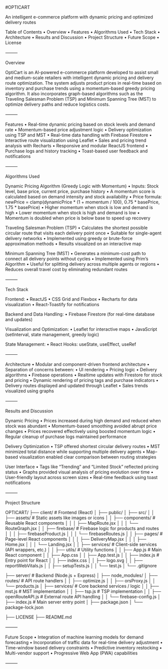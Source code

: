 #OPTICART

An intelligent e-commerce platform with dynamic pricing and optimized delivery routes

Table of Contents
	•	Overview
	•	Features
	•	Algorithms Used
	•	Tech Stack
	•	Architecture
	•	Results and Discussion
	•	Project Structure
	•	Future Scope
	•	License

⸻

Overview

OptiCart is an AI-powered e-commerce platform developed to assist small and medium-scale retailers with intelligent dynamic pricing and delivery route optimization. The system adjusts product prices in real-time based on inventory and purchase trends using a momentum-based greedy pricing algorithm. It also incorporates graph-based algorithms such as the Traveling Salesman Problem (TSP) and Minimum Spanning Tree (MST) to optimize delivery paths and reduce logistics costs.

⸻

Features
	•	Real-time dynamic pricing based on stock levels and demand rate
	•	Momentum-based price adjustment logic
	•	Delivery optimization using TSP and MST
	•	Real-time data handling with Firebase Firestore
	•	Interactive route visualization using Leaflet
	•	Sales and pricing trend analysis with Recharts
	•	Responsive and modular ReactJS frontend
	•	Purchase logs and history tracking
	•	Toast-based user feedback and notifications

⸻

Algorithms Used

Dynamic Pricing Algorithm (Greedy Logic with Momentum)
	•	Inputs: Stock level, base price, current price, purchase history
	•	A momentum score is calculated based on demand intensity and stock availability
	•	Price formula:
newPrice = clamp(dynamicPrice * (1 + momentum / 100), 0.75 * basePrice, 1.75 * basePrice)
	•	Higher momentum when stock is low and demand is high
	•	Lower momentum when stock is high and demand is low
	•	Momentum is doubled when price is below base to speed up recovery

Traveling Salesman Problem (TSP)
	•	Calculates the shortest possible circular route that visits each delivery point once
	•	Suitable for single-agent delivery networks
	•	Implemented using greedy or brute-force approximation methods
	•	Results visualized on an interactive map

Minimum Spanning Tree (MST)
	•	Generates a minimum-cost path to connect all delivery points without cycles
	•	Implemented using Prim’s Algorithm
	•	Useful for splitting delivery across multiple agents or regions
	•	Reduces overall travel cost by eliminating redundant routes

⸻

Tech Stack

Frontend:
	•	ReactJS
	•	CSS Grid and Flexbox
	•	Recharts for data visualization
	•	React-Toastify for notifications

Backend and Data Handling:
	•	Firebase Firestore (for real-time database and updates)

Visualization and Optimization:
	•	Leaflet for interactive maps
	•	JavaScript (setInterval, state management, greedy logic)

State Management:
	•	React Hooks: useState, useEffect, useRef

⸻

Architecture
	•	Modular and component-driven frontend architecture
	•	Separation of concerns between:
	•	UI rendering
	•	Pricing logic
	•	Delivery algorithms
	•	Firebase operations
	•	Realtime updates with Firestore for stock and pricing
	•	Dynamic rendering of pricing tags and purchase indicators
	•	Delivery routes displayed and updated through Leaflet
	•	Sales trends visualized using graphs

⸻

Results and Discussion

Dynamic Pricing
	•	Prices increased during high demand and reduced when stock was abundant
	•	Momentum-based smoothing avoided abrupt price changes
	•	Prices recovered effectively using boosted momentum logic
	•	Regular cleanup of purchase logs maintained performance

Delivery Optimization
	•	TSP offered shortest circular delivery routes
	•	MST minimized total distance while supporting multiple delivery agents
	•	Map-based visualization enabled clear comparison between routing strategies

User Interface
	•	Tags like “Trending” and “Limited Stock” reflected pricing status
	•	Graphs provided visual analysis of pricing evolution over time
	•	User-friendly layout across screen sizes
	•	Real-time feedback using toast notifications

⸻

Project Structure

OPTICART/
├── client/                     # Frontend (React)
│   ├── public/
│   ├── src/
│   │   ├── assets/             # Static assets like images or icons
│   │   ├── components/         # Reusable React components
│   │   │   ├── MapRoute.jsx
│   │   │   └── RouteGraph.jsx
│   │   ├── firebase/           # Firebase logic for products and routes
│   │   │   ├── firebaseProduct.js
│   │   │   └── firebaseRoutes.js
│   │   ├── pages/              # Page-level React components
│   │   │   ├── DeliveryMap.jsx
│   │   │   ├── Home.jsx
│   │   │   └── Landing.jsx
│   │   ├── services/           # Client-side services (API wrappers, etc.)
│   │   ├── utils/              # Utility functions
│   │   ├── App.js              # Main React component
│   │   ├── App.css
│   │   ├── App.test.js
│   │   ├── index.js            # Entry point for React
│   │   ├── index.css
│   │   ├── logo.svg
│   │   ├── reportWebVitals.js
│   │   ├── setupTests.js
│   │   └── test.js
│   └── .gitignore

├── server/                     # Backend (Node.js + Express)
│   ├── node_modules/
│   ├── routes/                 # API route handlers
│   │   ├── optimize.js
│   │   ├── orsProxy.js
│   │   └── products.js
│   ├── services/               # Core backend services / logic
│   │   ├── mst.js              # MST implementation
│   │   ├── tsp.js              # TSP implementation
│   │   ├── openRouteAPI.js     # External route API handling
│   │   └── firebase-config.js
│   ├── index.js                # Main server entry point
│   ├── package.json
│   └── package-lock.json

├── LICENSE
├── README.md


⸻

Future Scope
	•	Integration of machine learning models for demand forecasting
	•	Incorporation of traffic data for real-time delivery adjustment
	•	Time-window based delivery constraints
	•	Predictive inventory restocking
	•	Multi-vendor support
	•	Progressive Web App (PWA) capabilities

⸻

